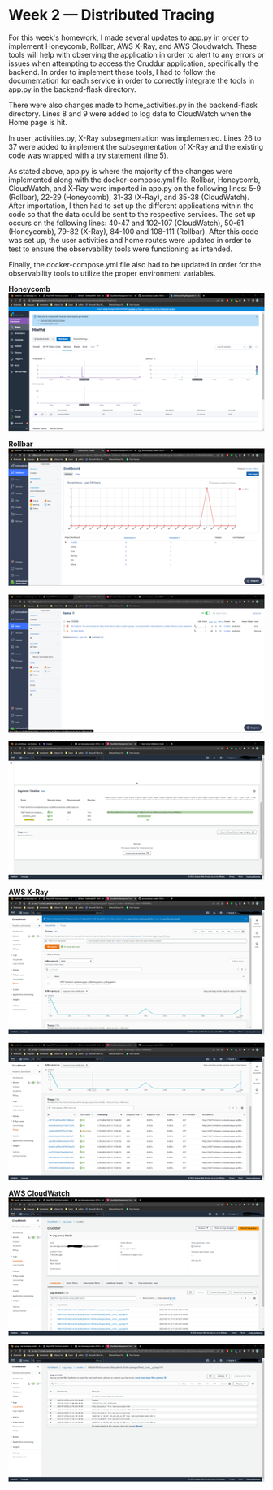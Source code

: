 # Week 2 — Distributed Tracing

For this week's homework, I made several updates to app.py in order to implement Honeycomb, Rollbar, AWS X-Ray, and AWS Cloudwatch. These tools will help with observing the application in order to alert to any errors or issues when attempting to access the Cruddur application, specifically the backend. In order to implement these tools, I had to follow the documentation for each service in order to correctly integrate the tools in app.py in the backend-flask directory.

There were also changes made to home_activities.py in the backend-flask directory. Lines 8 and 9 were added to log data to CloudWatch when the Home page is hit. 

In user_activities.py, X-Ray subsegmentation was implemented. Lines 26 to 37 were added to implement the subsegmentation of X-Ray and the existing code was wrapped with a try statement (line 5).

As stated above, app.py is where the majority of the changes were implemented along with the docker-compose.yml file. Rollbar, Honeycomb, CloudWatch, and X-Ray were imported in app.py on the following lines: 5-9 (Rollbar), 22-29 (Honeycomb), 31-33 (X-Ray), and 35-38 (CloudWatch). After importation, I then had to set up the different applications within the code so that the data could be sent to the respective services. The set up occurs on the following lines: 40-47 and 102-107 (CloudWatch), 50-61 (Honeycomb), 79-82 (X-Ray), 84-100 and 108-111 (Rollbar). After this code was set up, the user activities and home routes were updated in order to test to ensure the observability tools were functioning as intended.

Finally, the docker-compose.yml file also had to be updated in order for the observability tools to utilize the proper environment variables.

**Honeycomb**
![Honeycomb Observations](./screenshots/week2/honeycomb.png)

**Rollbar**
![Rollbar Dashboard](./screenshots/week2/RollbarDashboard.png)

![Rollbar Items](./screenshots/week2/RollbarItems.png)

![Rollbar Subsegment](./screenshots/week2/XRaySubsegment.png)

**AWS X-Ray**
![X-Ray Traces 1st Part](./screenshots/week2/XRayTraces1.png)

![X-Ray Traces 2nd Part](./screenshots/week2/XRayTraces2.png)

**AWS CloudWatch**
![CloudWatch Cruddur Logs](./screenshots/week2/CloudWatchLogs.png)

![CloudWatch Cruddur Sample Log](./screenshots/week2/CloudWatchLog.png)